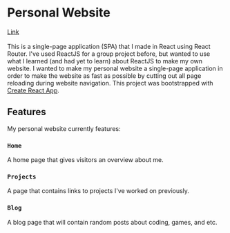 # Personal Website

[Link](https://wkhiro.github.io/) <br/><br/>
This is a single-page application (SPA) that I made in React using React Router. I've used ReactJS for a group project before, but wanted to use what I learned (and had yet to learn) about ReactJS to make my own website. I wanted to make my personal website a single-page application in order to make the website as fast as possible by cutting out all page reloading during website navigation. This project was bootstrapped with [Create React App](https://github.com/facebook/create-react-app).

## Features

My personal website currently features:

### `Home`

A home page that gives visitors an overview about me.

### `Projects`

A page that contains links to projects I've worked on previously.

### `Blog`

A blog page that will contain random posts about coding, games, and etc.
